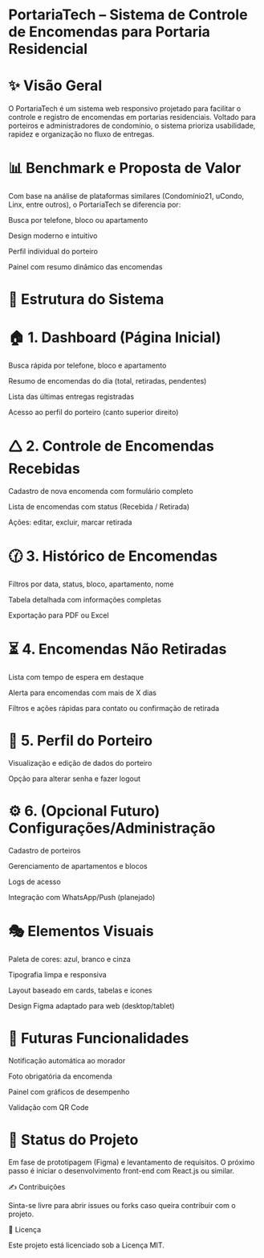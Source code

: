 # PortariaTech – Sistema de Controle de Encomendas para Portaria Residencial

# ✨ Visão Geral

O PortariaTech é um sistema web responsivo projetado para facilitar o controle e registro de encomendas em portarias residenciais. Voltado para porteiros e administradores de condomínio, o sistema prioriza usabilidade, rapidez e organização no fluxo de entregas.

# 📊 Benchmark e Proposta de Valor

Com base na análise de plataformas similares (Condomínio21, uCondo, Linx, entre outros), o PortariaTech se diferencia por:

Busca por telefone, bloco ou apartamento

Design moderno e intuitivo

Perfil individual do porteiro

Painel com resumo dinâmico das encomendas

# 📄 Estrutura do Sistema

# 🏠 1. Dashboard (Página Inicial)

Busca rápida por telefone, bloco e apartamento

Resumo de encomendas do dia (total, retiradas, pendentes)

Lista das últimas entregas registradas

Acesso ao perfil do porteiro (canto superior direito)

# 🛆 2. Controle de Encomendas Recebidas

Cadastro de nova encomenda com formulário completo

Lista de encomendas com status (Recebida / Retirada)

Ações: editar, excluir, marcar retirada

# 🕜 3. Histórico de Encomendas

Filtros por data, status, bloco, apartamento, nome

Tabela detalhada com informações completas

Exportação para PDF ou Excel

# ⏳ 4. Encomendas Não Retiradas

Lista com tempo de espera em destaque

Alerta para encomendas com mais de X dias

Filtros e ações rápidas para contato ou confirmação de retirada

# 👤 5. Perfil do Porteiro

Visualização e edição de dados do porteiro

Opção para alterar senha e fazer logout

# ⚙️ 6. (Opcional Futuro) Configurações/Administração

Cadastro de porteiros

Gerenciamento de apartamentos e blocos

Logs de acesso

Integração com WhatsApp/Push (planejado)

# 🎭 Elementos Visuais

Paleta de cores: azul, branco e cinza

Tipografia limpa e responsiva

Layout baseado em cards, tabelas e ícones

Design Figma adaptado para web (desktop/tablet)

# 🚀 Futuras Funcionalidades

Notificação automática ao morador

Foto obrigatória da encomenda

Painel com gráficos de desempenho

Validação com QR Code

# 📅 Status do Projeto

Em fase de prototipagem (Figma) e levantamento de requisitos. O próximo passo é iniciar o desenvolvimento front-end com React.js ou similar.

✍️ Contribuições

Sinta-se livre para abrir issues ou forks caso queira contribuir com o projeto.

📃 Licença

Este projeto está licenciado sob a Licença MIT.
